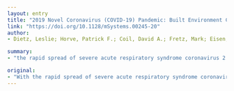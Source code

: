 ```yaml
---
layout: entry
title: "2019 Novel Coronavirus (COVID-19) Pandemic: Built Environment Considerations To Reduce Transmission"
link: "https://doi.org/10.1128/mSystems.00245-20"
author:
- Dietz, Leslie; Horve, Patrick F.; Coil, David A.; Fretz, Mark; Eisen, Jonathan A.; Van Den Wymelenberg, Kevin

summary:
- "the rapid spread of severe acute respiratory syndrome coronavirus 2 (SARS-CoV-2) resulted in a rapid spread. Corporate entities, federal, state, county, and city governments have an opportunity to reduce the potential for transmission through built environment (BE)-mediated pathways. Over the last decade, substantial research into the presence, abundance, diversity, function, and transmission of microbes in the BE has taken place."

original:
- "With the rapid spread of severe acute respiratory syndrome coronavirus 2 (SARS-CoV-2) that results in coronavirus disease 2019 (COVID-19), corporate entities, federal, state, county, and city governments, universities, school districts, places of worship, prisons, health care facilities, assisted living organizations, daycares, homeowners, and other building owners and occupants have an opportunity to reduce the potential for transmission through built environment (BE)-mediated pathways. Over the last decade, substantial research into the presence, abundance, diversity, function, and transmission of microbes in the BE has taken place and revealed common pathogen exchange pathways and mechanisms. In this paper, we synthesize this microbiology of the BE research and the known information about SARS-CoV-2 to provide actionable and achievable guidance to BE decision makers, building operators, and all indoor occupants attempting to minimize infectious disease transmission through environmentally mediated pathways. We believe this information is useful to corporate and public administrators and individuals responsible for building operations and environmental services in their decision-making process about the degree and duration of social-distancing measures during viral epidemics and pandemics."
---
```


